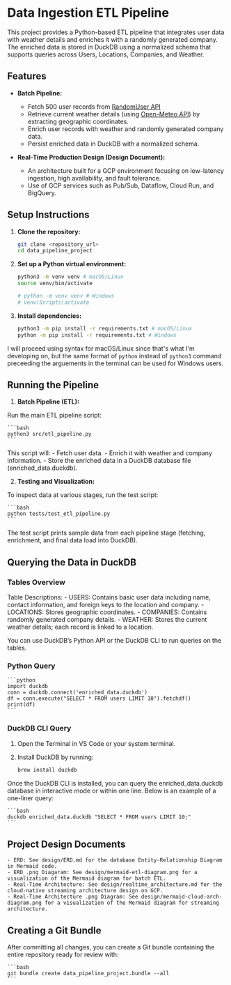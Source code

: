 # Data Ingestion ETL Pipeline

This project provides a Python-based ETL pipeline that integrates user data with weather details and enriches it with a randomly generated company. The enriched data is stored in DuckDB using a normalized schema that supports queries across Users, Locations, Companies, and Weather.


## Features

- **Batch Pipeline:**  
  - Fetch 500 user records from [RandomUser API](https://randomuser.me/api/?results=500)
  - Retrieve current weather details (using [Open-Meteo API](https://api.open-meteo.com/v1/forecast)) by extracting geographic coordinates.
  - Enrich user records with weather and randomly generated company data.
  - Persist enriched data in DuckDB with a normalized schema.

- **Real-Time Production Design (Design Document):**  
  - An architecture built for a GCP environment focusing on low-latency ingestion, high availability, and fault tolerance.
  - Use of GCP services such as Pub/Sub, Dataflow, Cloud Run, and BigQuery.


## Setup Instructions

1. **Clone the repository:**

   ```bash
   git clone <repository_url>
   cd data_pipeline_project
   ```

2.	**Set up a Python virtual environment:**

    ```bash
    python3 -m venv venv # macOS/Linux
    source venv/bin/activate  

    # python -m venv venv # Windows
    # venv\Scripts\activate
    ```

3.	**Install dependencies:**

    ```bash
    python3 -m pip install -r requirements.txt # macOS/Linux
    python -m pip install -r requirements.txt # Windows
    ```

I will proceed using syntax for macOS/Linux since that's what I'm developing on, but the same format of ```python``` instead of ```python3``` command preceeding the arguements in the terminal can be used for Windows users.


## Running the Pipeline

1.	**Batch Pipeline (ETL):**

Run the main ETL pipeline script:

    ```bash
    python3 src/etl_pipeline.py
    ```

This script will:
	- Fetch user data.
	- Enrich it with weather and company information.
	- Store the enriched data in a DuckDB database file (enriched_data.duckdb).

2.	**Testing and Visualization:**

To inspect data at various stages, run the test script:

    ```bash
    python tests/test_etl_pipeline.py
    ```

The test script prints sample data from each pipeline stage (fetching, enrichment, and final data load into DuckDB).


## Querying the Data in DuckDB

### Tables Overview

Table Descriptions:
	- USERS: Contains basic user data including name, contact information, and foreign keys to the location and company.
	- LOCATIONS: Stores geographic coordinates.
	- COMPANIES: Contains randomly generated company details.
	- WEATHER: Stores the current weather details; each record is linked to a location.

You can use DuckDB’s Python API or the DuckDB CLI to run queries on the tables.

### Python Query

    ```python
    import duckdb
    conn = duckdb.connect('enriched_data.duckdb')
    df = conn.execute("SELECT * FROM users LIMIT 10").fetchdf()
    print(df)
    ```

### DuckDB CLI Query

1.	Open the Terminal in VS Code or your system terminal.
2.	Install DuckDB by running:

    ```bash
    brew install duckdb
    ```

Once the DuckDB CLI is installed, you can query the enriched_data.duckdb database in interactive mode or within one line. Below is an example of a one-liner query:

    ```bash
    duckdb enriched_data.duckdb "SELECT * FROM users LIMIT 10;"
    ```


## Project Design Documents

    - ERD: See design/ERD.md for the database Entity-Relationship Diagram in Mermaid code.
    - ERD .png Diagaram: See design/mermaid-etl-diagram.png for a visualization of the Mermaid diagram for batch ETL.
	- Real-Time Architecture: See design/realtime_architecture.md for the cloud-native streaming architecture design on GCP.
    - Real-Time Architecture .png Diagram: See design/mermaid-cloud-arch-diagram.png for a visualization of the Mermaid diagram for streaming architecture.


## Creating a Git Bundle

After committing all changes, you can create a Git bundle containing the entire repository ready for review with:

    ```bash
    git bundle create data_pipeline_project.bundle --all
    ```